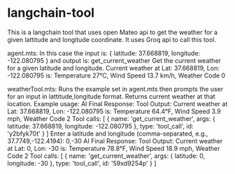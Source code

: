 # langchain-tool
This is a langchain tool that uses open Mateo api to get the weather for a given lattitude and longitude coordinate.
It uses Groq api to call this tool.

agent.mts:
In this case the input is: 
{ latitude: 37.668819, longitude: -122.080795 }
and output is: 
get_current_weather
Get the current weather for a given latitude and longitude.
Current weather at Lat: 37.668819, Lon: -122.080795 is: Temperature 27°C, Wind Speed 13.7 km/h, Weather Code 0

weatherTool.mts:
Runs the example set in agent.mts then prompts the user for an input in lattitude,longitude format. Returns current weather at that location.
Example usage:
AI Final Response: 
Tool Output: Current weather at Lat: 37.668819, Lon: -122.080795 is: Temperature 64.4°F, Wind Speed 3.9 mph, Weather Code 2
Tool calls: [
  {
    name: 'get_current_weather',
    args: { latitude: 37.668819, longitude: -122.080795 },
    type: 'tool_call',
    id: 'y2bfyk70t'
  }
]
Enter a latitude and longitude (comma-separated, e.g., 37.7749,-122.4194): 0,-30
AI Final Response: 
Tool Output: Current weather at Lat: 0, Lon: -30 is: Temperature 78.8°F, Wind Speed 18.9 mph, Weather Code 2
Tool calls: [
  {
    name: 'get_current_weather',
    args: { latitude: 0, longitude: -30 },
    type: 'tool_call',
    id: '59xd9254p'
  }
]
